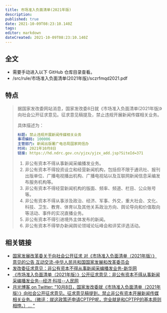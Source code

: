 ```yaml
---
title: 市场准入负面清单(2021年版)
description: 
published: true
date: 2021-10-09T08:23:10.140Z
tags: 
editor: markdown
dateCreated: 2021-10-09T08:23:10.140Z
---
```


## 全文

+ 需要手动进入以下 GitHub 仓库目录查看。
+ /src/rule/市场准入负面清单(2021年版)/sczrfmqd2021.pdf

## 特点

> 据国家发改委网站消息，国家发改委8日就《市场准入负面清单(2021年版)》向社会公开征求意见。征求意见稿提及，禁止违规开展新闻传媒相关业务。
>
> 具体描述为：
>
> ```YAML
> 标题: 禁止违规开展新闻传媒相关业务
> 事项编码: 100006
> 主管部门: 新闻出版署广电总局国家网信办
> 时间: 2021年10月8日
> 链接: https://hd.ndrc.gov.cn/yjzx/yjzx_add.jsp?SiteId=371
> ```
>
> 1. 非公有资本不得从事新闻采编播发业务。
> 2. 非公有资本不得投资设立和经营新闻机构，包括但不限于通讯社、报刊出版单位、广播电视播出机构、广播电视站以及互联网新闻信息采编发布服务机构等。
> 3. 非公有资本不得经营新闻机构的版面、频率、频道、栏目、公众账号等。
> 4. 非公有资本不得从事涉及政治、经济、军事、外交，重大社会、文化、科技、卫生、教育、体育以及其他关系政治方向、舆论导向和价值取向等活动、事件的实况直播业务。
> 5. 非公有资本不得引进境外主体发布的新闻。
> 6. 非公有资本不得举办新闻舆论领域论坛峰会和评奖评选活动。

## 相关链接

+ [国家发展改革委关于向社会公开征求 对《市场准入负面清单（2021年版）》 意见的公告 互动交流-中华人民共和国国家发展和改革委员会](https://web.archive.org/web/20211008234456/https://hd.ndrc.gov.cn/yjzx/yjzx_add.jsp?SiteId=371)
+ [发改委征求意见：非公有资本不得从事新闻采编播发业务-新华网](https://web.archive.org/web/20211009001725/http://www.news.cn/politics/2021-10/09/c_1127938584.htm)
+ [《市场准入负面清单（2021年版）》公开征求意见：非公有资本不得从事新闻采编播发业务--经济·科技--人民网](https://web.archive.org/web/20211008162034/http://finance.people.com.cn/n1/2021/1008/c1004-32247663.html)
+ [月光博客 on Twitter: "10月8日，国家发改委就《市场准入负面清单（2021年版）》向社会公开征求意见。征求意见稿提到，禁止非公有资本开展新闻传媒相关业务。（微评：就这政策还申请CPTPP呢，完全就是和CPTPP的基本原则相悖。）… "](https://web.archive.org/web/20211009003139/https://twitter.com/williamlong/status/1446512653786968071)
